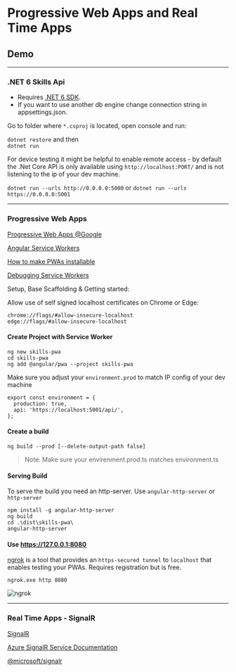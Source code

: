 # Progressive Web Apps and Real Time Apps

## Demo

---

### .NET 6 Skills Api

- Requires [.NET 6 SDK](https://dotnet.microsoft.com/download/dotnet/6.0).
- If you want to use another db engine change connection string in appsettings.json.

Go to folder where `*.csproj` is located, open console and run:

`dotnet restore` and then  
`dotnet run`

For device testing it might be helpful to enable remote access - by default the .Net Core API is only available using `http://localhost:PORT/` and is not listening to the ip of your dev machine.

`dotnet run --urls http://0.0.0.0:5000` or
`dotnet run --urls https://0.0.0.0:5001`

---

### Progressive Web Apps

[Progressive Web Apps @Google](https://web.dev/progressive-web-apps/)

[Angular Service Workers](https://angular.io/guide/service-worker-intro)

[How to make PWAs installable](https://developer.mozilla.org/en-US/docs/Web/Progressive_web_apps/Installable_PWAs)

[Debugging Service Workers](https://developers.google.com/web/tools/workbox/guides/troubleshoot-and-debug)

Setup, Base Scaffolding & Getting started:

Allow use of self signed localhost certificates on Chrome or Edge:

```
chrome://flags/#allow-insecure-localhost
edge://flags/#allow-insecure-localhost
```

#### Create Project with Service Worker

```
ng new skills-pwa
cd skills-pwa
ng add @angular/pwa --project skills-pwa
```

Make sure you adjust your `environment.prod` to match IP config of your dev machine

```
export const environment = {
  production: true,
  api: 'https://localhost:5001/api/',
};
```

#### Create a build

```
ng build --prod [--delete-output-path false]
```

> Note: Make sure your envirenment.prod.ts matches environment.ts

#### Serving Build

To serve the build you need an http-server. Use `angular-http-server` or `http-server`

```
npm install -g angular-http-server
ng build
cd .\dist\skills-pwa\
angular-http-server
```

#### Use https://127.0.0.1:8080

[ngrok](https://ngrok.com/) is a tool that provides an `https-secured tunnel` to `localhost` that enables
testing your PWAs. Requires registration but is free.

```
ngrok.exe http 8080
```

![ngrok](_images/ngrok.png)

---

### Real Time Apps - SignalR

[SignalR](https://docs.microsoft.com/en-us/aspnet/signalr/overview/getting-started/introduction-to-signalr)

[Azure SignalR Service Documentation](https://docs.microsoft.com/en-us/azure/azure-signalr/)

[@microsoft/signalr](https://www.npmjs.com/package/@microsoft/signalr)